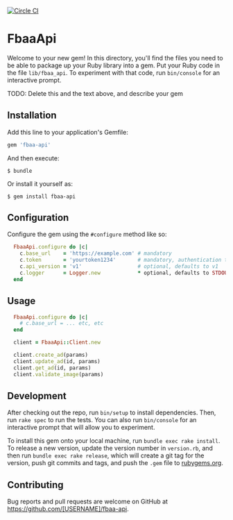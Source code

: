 [![Circle CI](https://circleci.com/gh/constantcontact/fbaa-api.svg?style=svg)](https://circleci.com/gh/constantcontact/fbaa-api)

# FbaaApi

Welcome to your new gem! In this directory, you'll find the files you need to be able to package up your Ruby library into a gem. Put your Ruby code in the file `lib/fbaa_api`. To experiment with that code, run `bin/console` for an interactive prompt.

TODO: Delete this and the text above, and describe your gem

## Installation

Add this line to your application's Gemfile:

```ruby
gem 'fbaa-api'
```

And then execute:

    $ bundle

Or install it yourself as:

    $ gem install fbaa-api

## Configuration

Configure the gem using the ```#configure``` method like so:

```ruby
  FbaaApi.configure do |c| 
    c.base_url    = 'https://example.com' # mandatory
    c.token       = 'yourtoken1234'       # mandatory, authentication token
    c.api_version = 'v1'                  # optional, defaults to v1
    c.logger      = Logger.new            * optional, defaults to STDOUT
  end
```

## Usage

```ruby
  FbaaApi.configure do |c| 
    # c.base_url = ... etc, etc
  end

  client = FbaaApi::Client.new

  client.create_ad(params)
  client.update_ad(id, params)
  client.get_ad(id, params)
  client.validate_image(params)
```

## Development

After checking out the repo, run `bin/setup` to install dependencies. Then, run `rake spec` to run the tests. You can also run `bin/console` for an interactive prompt that will allow you to experiment.

To install this gem onto your local machine, run `bundle exec rake install`. To release a new version, update the version number in `version.rb`, and then run `bundle exec rake release`, which will create a git tag for the version, push git commits and tags, and push the `.gem` file to [rubygems.org](https://rubygems.org).

## Contributing

Bug reports and pull requests are welcome on GitHub at https://github.com/[USERNAME]/fbaa-api.

